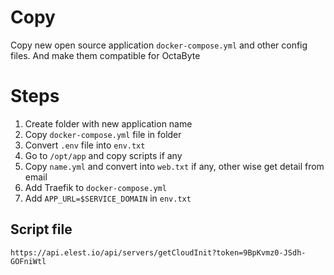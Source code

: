 # Copy

Copy new open source application `docker-compose.yml` and other config files. And make them compatible for OctaByte

# Steps

1. Create folder with new application name
2. Copy `docker-compose.yml` file in folder
3. Convert `.env` file into `env.txt`
4. Go to `/opt/app` and copy scripts if any
5. Copy `name.yml` and convert into `web.txt` if any, other wise get detail from email
6. Add Traefik to `docker-compose.yml`
7. Add `APP_URL=$SERVICE_DOMAIN` in `env.txt`

## Script file

`https://api.elest.io/api/servers/getCloudInit?token=9BpKvmz0-JSdh-GOFniWtl`
